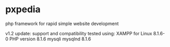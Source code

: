 # pxpedia
php framework for rapid simple website development

v1.2 update:
support and compatibility tested using:
XAMPP for Linux 8.1.6-0 PHP version 8.1.6 mysqli mysqlnd 8.1.6
